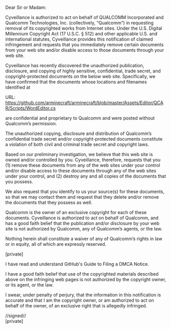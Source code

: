 Dear Sir or Madam:

Cyveillance is authorized to act on behalf of QUALCOMM Incorporated and Qualcomm Technologies, Inc. (collectively, “Qualcomm”) in requesting removal of its copyrighted works from Internet sites. Under the U.S. Digital Millennium Copyright Act (17 U.S.C. § 512) and other applicable U.S. and international statutes, Cyveillance provides this notification of claimed infringement and requests that you immediately remove certain documents from your web site and/or disable access to those documents through your web site.

Cyveillance has recently discovered the unauthorized publication, disclosure, and copying of highly sensitive, confidential, trade secret, and copyright-protected documents on the below web site. Specifically, we have confirmed that the documents whose locations and filenames identified at

URL: https://github.com/arminecraft/arminecraft/blob/master/Assets/Editor/QCAR/Scripts/WordEditor.cs

are confidential and proprietary to Qualcomm and were posted without Qualcomm’s permission.

The unauthorized copying, disclosure and distribution of Qualcomm’s confidential trade secret and/or copyright-protected documents constitute a violation of both civil and criminal trade secret and copyright laws.

Based on our preliminary investigation, we believe that this web site is owned and/or controlled by you. Cyveillance, therefore, requests that you (1) remove these documents from any of the web sites under your control and/or disable access to these documents through any of the web sites under your control, and (2) destroy any and all copies of the documents that you possess.

We also request that you identify to us your source(s) for these documents, so that we may contact them and request that they delete and/or remove the documents that they possess as well.

Qualcomm is the owner of an exclusive copyright for each of these documents. Cyveillance is authorized to act on behalf of Qualcomm, and has a good faith belief that the publication and/or disclosure by your web site is not authorized by Qualcomm, any of Qualcomm’s agents, or the law.

Nothing herein shall constitute a waiver of any of Qualcomm’s rights in law or in equity, all of which are expressly reserved.

[private]

I have read and understand GitHub's Guide to Filing a DMCA Notice.

I have a good faith belief that use of the copyrighted materials described above on the infringing web pages is not authorized by the copyright owner, or its agent, or the law.

I swear, under penalty of perjury, that the information in this notification is accurate and that I am the copyright owner, or am authorized to act on behalf of the owner, of an exclusive right that is allegedly infringed.

//signed//  
[private]
